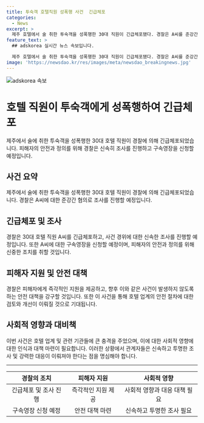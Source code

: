 ```yaml
---
title: 투숙객 호텔직원 성폭행 사건  긴급체포
categories:
  - News
excerpt: >
  제주 호텔에서 술 취한 투숙객을 성폭행한 30대 직원이 긴급체포됐다. 경찰은 A씨를 준강간 혐의로 조사 중이며, 구속영장을 신청할 예정이다. (150자)
feature_text: >
  ## adskorea 실시간 뉴스 속보입니다.

  제주 호텔에서 술 취한 투숙객을 성폭행한 30대 직원이 긴급체포됐다. 경찰은 A씨를 준강간 혐의로 조사 중이며, 구속영장을 신청할 예정이다. (150자)
image: 'https://newsdao.kr/res/images/meta/newsdao_breakingnews.jpg'
---
```


<p><img src="https://newsdao.kr/res/images/meta/newsdao_breakingnews.jpg" alt="adskorea 속보" /></p>

<h1>호텔 직원이 투숙객에게 성폭행하여 긴급체포</h1>

<p data-ke-size="size16">제주에서 술에 취한 투숙객을 성폭행한 30대 호텔 직원이 경찰에 의해 긴급체포되었습니다. 피해자의 안전과 정의를 위해 경찰은 신속히 조사를 진행하고 구속영장을 신청할 예정입니다.</p>

<h2 data-ke-size="size26">사건 요약</h2>

<p data-ke-size="size16">제주에서 술에 취한 투숙객을 성폭행한 30대 호텔 직원이 경찰에 의해 긴급체포되었습니다. 경찰은 A씨에 대한 준강간 혐의로 조사를 진행할 예정입니다.</p>

<h2 data-ke-size="size26">긴급체포 및 조사</h2>

<p data-ke-size="size16">경찰은 30대 호텔 직원 A씨를 긴급체포하고, 사건 경위에 대한 신속한 조사를 진행할 예정입니다. 또한 A씨에 대한 구속영장을 신청할 예정이며, 피해자의 안전과 정의를 위해 신중한 조치를 취할 것입니다.</p>

<h2 data-ke-size="size26">피해자 지원 및 안전 대책</h2>

<p data-ke-size="size16">경찰은 피해자에게 즉각적인 지원을 제공하고, 향후 이와 같은 사건이 발생하지 않도록 하는 안전 대책을 강구할 것입니다. 또한 이 사건을 통해 호텔 업계의 안전 절차에 대한 검토와 개선이 이뤄질 것으로 기대됩니다.</p>

<h2 data-ke-size="size26">사회적 영향과 대비책</h2>

<p data-ke-size="size16">이번 사건은 호텔 업계 및 관련 기관들에 큰 충격을 주었으며, 이에 대한 사회적 영향에 대한 인식과 대책 마련이 필요합니다. 이러한 상황에서 관계자들은 신속하고 투명한 조사 및 강력한 대응이 이뤄져야 한다는 점을 명심해야 합니다.</p>

<hr>

<table>
  <thead>
    <tr>
      <th style="text-align: center;">경찰의 조치</th>
      <th style="text-align: center;">피해자 지원</th>
      <th style="text-align: center;">사회적 영향</th>
    </tr>
  </thead>
  <tbody>
    <tr>
      <td style="text-align: center;">긴급체포 및 조사 진행</td>
      <td style="text-align: center;">즉각적인 지원 제공</td>
      <td style="text-align: center;">사회적 영향과 대응 대책 필요</td>
    </tr>
    <tr>
      <td style="text-align: center;">구속영장 신청 예정</td>
      <td style="text-align: center;">안전 대책 마련</td>
      <td style="text-align: center;">신속하고 투명한 조사 필요</td>
    </tr>
  </tbody>
</table>


